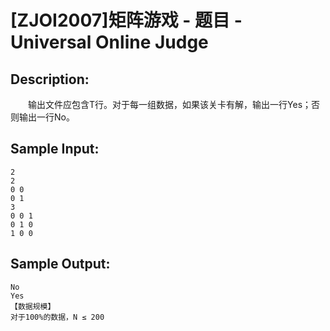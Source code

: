 # [ZJOI2007]矩阵游戏 - 题目 - Universal Online Judge

## Description: 

　　输出文件应包含T行。对于每一组数据，如果该关卡有解，输出一行Yes；否则输出一行No。


## Sample Input: 
```
2
2
0 0
0 1
3
0 0 1
0 1 0
1 0 0
```

## Sample Output: 
```
No
Yes
【数据规模】
对于100%的数据，N ≤ 200
```
